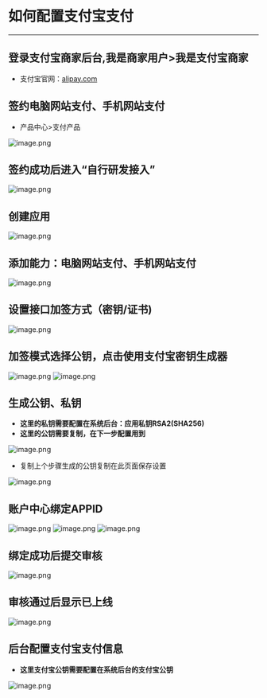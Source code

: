 # 如何配置支付宝支付

---

## 登录支付宝商家后台,我是商家用户>我是支付宝商家

- 支付宝官网：[alipay.com](http://alipay.com)

## 签约电脑网站支付、手机网站支付

- 产品中心>支付产品

![image.png](https://mz-assets.tecmz.com/data/image/2022/02/18/49669_klld_6689.png)

## 签约成功后进入“自行研发接入”

![image.png](https://mz-assets.tecmz.com/data/image/2022/02/18/49783_f953_3791.png)

## 创建应用

![image.png](https://mz-assets.tecmz.com/data/image/2022/02/18/49873_3wh1_5193.png)

## 添加能力：电脑网站支付、手机网站支付

![image.png](https://mz-assets.tecmz.com/data/image/2022/02/18/49951_0v6y_2124.png)

## 设置接口加签方式（密钥/证书)

![image.png](https://mz-assets.tecmz.com/data/image/2022/02/18/50073_i1su_2213.png)

## 加签模式选择公钥，点击使用支付宝密钥生成器

![image.png](https://mz-assets.tecmz.com/data/image/2022/02/18/50092_rgf6_5109.png)
![image.png](https://mz-assets.tecmz.com/data/image/2022/02/18/50142_0szk_2677.png)

## 生成公钥、私钥

- **这里的私钥需要配置在系统后台：应用私钥RSA2(SHA256)**
- **这里的公钥需要复制，在下一步配置用到**

![image.png](https://mz-assets.tecmz.com/data/image/2022/02/18/50192_dlqz_7435.png)

- 复制上个步骤生成的公钥复制在此页面保存设置

![image.png](https://mz-assets.tecmz.com/data/image/2022/02/18/50314_i3vf_6311.png)

## 账户中心绑定APPID

![image.png](https://mz-assets.tecmz.com/data/image/2022/02/18/50398_lmsh_8075.png)
![image.png](https://mz-assets.tecmz.com/data/image/2022/02/18/50420_gwyz_7878.png)
![image.png](https://mz-assets.tecmz.com/data/image/2022/02/18/50435_3crw_3560.png)

## 绑定成功后提交审核

![image.png](https://mz-assets.tecmz.com/data/image/2022/02/18/50466_a61w_3019.png)

## 审核通过后显示已上线

![image.png](https://mz-assets.tecmz.com/data/image/2022/02/18/50548_mlby_1877.png)

## 后台配置支付宝支付信息

- **这里支付宝公钥需要配置在系统后台的支付宝公钥**

![image.png](https://mz-assets.tecmz.com/data/image/2022/02/18/50646_9ux3_3926.png)

